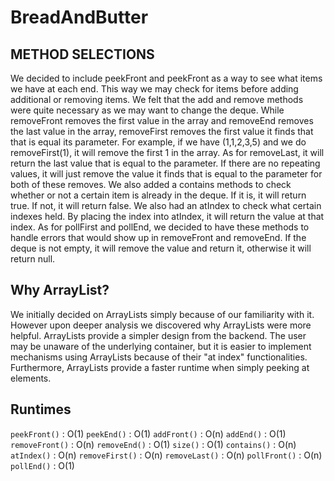 # BreadAndButter
## **METHOD SELECTIONS**
We decided to include peekFront and peekFront as a way to see what items we have at each end. This way we may check for items before adding additional or removing items. We felt that the add and remove methods were quite necessary as we may want to change the deque. While removeFront removes the first value in the array and removeEnd removes the last value in the array, removeFirst removes the first value it finds that that is equal its parameter. For example, if we have (1,1,2,3,5) and we do removeFirst(1), it will remove the first 1 in the array. As for removeLast, it will return the last value that is equal to the parameter. If there are no repeating values, it will just remove the value it finds that is equal to the parameter for both of these removes. We also added a contains methods to check whether or not a certain item is already in the deque. If it is, it will return true. If not, it will return false. We also had an atIndex to check what certain indexes held. By placing the index into atIndex, it will return the value at that index. As for pollFirst and pollEnd, we decided to have these methods to handle errors that would show up in removeFront and removeEnd. If the deque is not empty, it will remove the value and return it, otherwise it will return null.

## **Why ArrayList?**
We initially decided on ArrayLists simply because of our familiarity with it. However upon deeper analysis we discovered why ArrayLists were more helpful. ArrayLists provide a simpler design from the backend. The user may be unaware of the underlying container, but it is easier to implement mechanisms using ArrayLists because of their "at index" functionalities. Furthermore, ArrayLists provide a faster runtime when simply peeking at elements.

## **Runtimes**
`peekFront()` : O(1)
`peekEnd()` : O(1)
`addFront()` : O(n)
`addEnd()` : O(1)
`removeFront()` : O(n)
`removeEnd()` : O(1)
`size()` : O(1)
`contains()` : O(n)
`atIndex()` : O(n)
`removeFirst()` : O(n)
`removeLast()` : O(n)
`pollFront()` : O(n)
`pollEnd()` : O(1)

